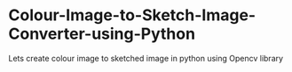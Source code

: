 # Colour-Image-to-Sketch-Image-Converter-using-Python
Lets create colour image to sketched image in python using Opencv library
